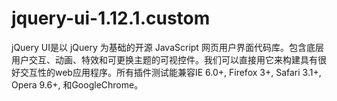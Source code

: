 # jquery-ui-1.12.1.custom
jQuery UI是以 jQuery 为基础的开源 JavaScript 网页用户界面代码库。包含底层用户交互、动画、特效和可更换主题的可视控件。我们可以直接用它来构建具有很好交互性的web应用程序。所有插件测试能兼容IE 6.0+, Firefox 3+, Safari 3.1+, Opera 9.6+, 和GoogleChrome。
